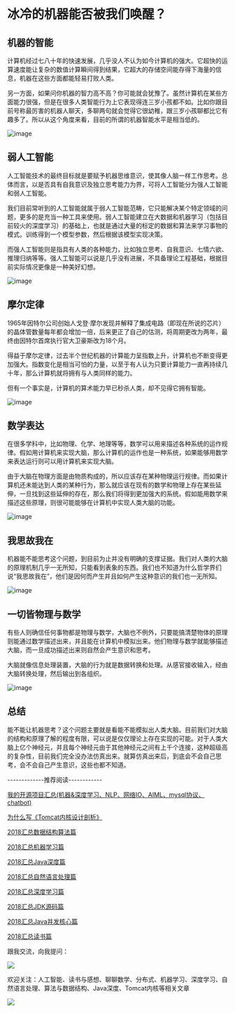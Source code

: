 # 冰冷的机器能否被我们唤醒？ #

## 机器的智能 ##

计算机经过七八十年的快速发展，几乎没人不认为如今计算机的强大。它超快的运算速度能让复杂的数值计算瞬间得到结果，它超大的存储空间能存得下海量的信息，机器在这些方面都能轻易打败人类。

另一方面，如果问你机器的智力高不高？你可能就会犹豫了。虽然计算机在某些方面能力很强，但是在很多人类智能行为上它表现得连三岁小孩都不如。比如你跟目前号称最厉害的机器人聊天，多聊两句就会觉得它很幼稚，跟三岁小孩聊都比它有趣多了。所以从这个角度来看，目前的所谓的机器智能水平是相当低的。

![image](https://user-gold-cdn.xitu.io/2019/5/28/16afbf5612481734?imageView2/0/w/1280/h/960/ignore-error/1)

## 弱人工智能 ##

人工智能技术的最终目标就是要赋予机器思维意识，使其像人脑一样工作思考。总体而言，以是否具有自我意识及独立思考能力为界，可将人工智能分为强人工智能和弱人工智能。

我们目前常听到的人工智能就属于弱人工智能范畴，它只能解决某个特定领域的问题，更多的是充当一种工具来使用。弱人工智能建立在大数据和机器学习（包括目前较火的深度学习）的基础上，也就是通过大量的标定的数据和算法来学习事物的模式。训练得到一个模型参数，然后根据该模型实现决策。

而强人工智能则是指具有人类的各种能力，比如独立思考、自我意识、七情六欲、推理归纳等等。强人工智能可以说是几乎没有进展，不具备理论工程基础，根据目前实际情况更像是一种美好幻想。

![image](https://user-gold-cdn.xitu.io/2019/5/28/16afbf5612392a5f?imageView2/0/w/1280/h/960/ignore-error/1)

## 摩尔定律 ##

1965年因特尔公司创始人戈登·摩尔发现并解释了集成电路（即现在所说的芯片）的晶体管数量每年都会增加一倍，后来更正了自己的估测，将周期更改为两年，最终由因特尔首席执行官大卫豪斯改为18个月。

得益于摩尔定律，过去半个世纪机器的计算能力呈指数上升，计算机也不断变得更加强大。指数变化是相当可怕的力量，以至于有人认为只要计算能力一直再持续几十年，那么计算机就将拥有与人类同样的能力。

但有一个事实是，计算机的算术能力早已秒杀人类，却不见得它拥有智能。

![image](https://user-gold-cdn.xitu.io/2019/5/28/16afbf5612701d41?imageView2/0/w/1280/h/960/ignore-error/1)

## 数学表达 ##

在很多学科中，比如物理、化学、地理等等，数学可以用来描述各种系统的运作规律。假如用计算机来实现大脑，那么计算机的运作也是一种系统，如果能够用数学来表达运行则可以用计算机来实现大脑。

由于大脑在物理方面是由物质构成的，所以应该存在某种物理运行规律。而如果计算机还未能达到人类的某种行为，那么就应该在现有的数学和物理上存在某些延伸，一旦找到这些延伸的存在，那么我们将得到更加强大的系统。假如能用数学来描述这些原理，则很可能能够在计算机中实现人类大脑的功能。

![image](https://user-gold-cdn.xitu.io/2019/5/28/16afbf561243416b?imageView2/0/w/1280/h/960/ignore-error/1)

## 我思故我在 ##

机器能不能思考这个问题，到目前为止并没有明确的支撑证据。我们对人类的大脑的原理机制几乎一无所知，只能看到表象的东西。我们也不知道为什么哲学界们说“我思故我在”，他们是因何而产生并且如何产生这种意识的我们也一无所知。

![image](https://user-gold-cdn.xitu.io/2019/5/28/16afbf561273aa9b?imageView2/0/w/1280/h/960/ignore-error/1)

## 一切皆物理与数学 ##

有些人则确信任何事物都是物理与数学，大脑也不例外，只要能搞清楚物体的原理则能通过数学描述出来，并且能在计算机中模拟出来。他们物理与数学就能够描述大脑，而一旦成功描述出来则自然会产生意识和思考。

大脑就像信息处理装置，大脑的行为就是数据转换和处理。从感官接收输入，经由大脑转换处理，然后输出到各组织。

![image](https://user-gold-cdn.xitu.io/2019/5/28/16afbf5614ee5556?imageView2/0/w/1280/h/960/ignore-error/1)

## 总结 ##

能不能让机器思考？这个问题主要就是看能不能模拟出人类大脑。目前我们对大脑的结构和原理了解的程度有限，可以说是仅仅理论上存在实现的可能。对于人类大脑上亿个神经元，并且每个神经元由于其他神经元之间有上千个连接，这种超级高的复杂性，目前我们完全没办法仿真出来。就算仿真出来后，到底会不会自己思考，会不会自己产生意识，这些也都不知道。

-------------推荐阅读------------

[我的开源项目汇总(机器&深度学习、NLP、网络IO、AIML、mysql协议、chatbot)]( https://link.juejin.im?target=https%3A%2F%2Fmp.weixin.qq.com%2Fs%3F__biz%3DMjM5MzA1Mzc3Nw%3D%3D%26amp%3Bmid%3D2247484593%26amp%3Bidx%3D1%26amp%3Bsn%3Dc7a9480a688a8a672952ac5e2972f9cf%26amp%3Bchksm%3Da69da98f91ea20992a427bba4d843a230f4bc92d1c553689b765c96bb48bda6536c09636b612%23rd )

[为什么写《Tomcat内核设计剖析》]( https://link.juejin.im?target=http%3A%2F%2Fblog.csdn.net%2Fwangyangzhizhou%2Farticle%2Fdetails%2F74080321 )

[2018汇总数据结构算法篇]( https://link.juejin.im?target=https%3A%2F%2Fmp.weixin.qq.com%2Fs%3F__biz%3DMjM5MzA1Mzc3Nw%3D%3D%26amp%3Bmid%3D2247484900%26amp%3Bidx%3D1%26amp%3Bsn%3Db2e93552783b39db516b56158f295aff%26amp%3Bchksm%3Da69da8da91ea21cc3c5d2837f5cf3cb735a0369fbdffffb413819f444e2d08210bce4f4741f8%26amp%3Bscene%3D21%23wechat_redirect )

[2018汇总机器学习篇]( https://link.juejin.im?target=https%3A%2F%2Fmp.weixin.qq.com%2Fs%3F__biz%3DMjM5MzA1Mzc3Nw%3D%3D%26amp%3Bmid%3D2247484904%26amp%3Bidx%3D1%26amp%3Bsn%3D3c831821fb5842c3ef4dfa6a2c0b1687%26amp%3Bchksm%3Da69da8d691ea21c02352528fcccfebcac8f2c93c04dd6c17fcfe9457d80ba84a76f0abb29584%26amp%3Bscene%3D21%23wechat_redirect )

[2018汇总Java深度篇]( https://link.juejin.im?target=https%3A%2F%2Fmp.weixin.qq.com%2Fs%3F__biz%3DMjM5MzA1Mzc3Nw%3D%3D%26amp%3Bmid%3D2247484916%26amp%3Bidx%3D1%26amp%3Bsn%3Da188e3c3a98b7eef11f03e6e43685cdf%26amp%3Bchksm%3Da69da8ca91ea21dc188fcf7b3d6d5cfdbb1847f127226b071ed3ce7c7e6d93b0df0866b793f4%26amp%3Bscene%3D21%23wechat_redirect )

[2018汇总自然语言处理篇]( https://link.juejin.im?target=https%3A%2F%2Fmp.weixin.qq.com%2Fs%3F__biz%3DMjM5MzA1Mzc3Nw%3D%3D%26amp%3Bmid%3D2247484898%26amp%3Bidx%3D1%26amp%3Bsn%3Dc3a9eb75e5b3e98200fe2f6c4e5f3a09%26amp%3Bchksm%3Da69da8dc91ea21ca791c03e52b484621dbb160add3c9ae8501f6437a6920df8b77a600e5ed18%26amp%3Bscene%3D21%23wechat_redirect )

[2018汇总深度学习篇]( https://link.juejin.im?target=https%3A%2F%2Fmp.weixin.qq.com%2Fs%3F__biz%3DMjM5MzA1Mzc3Nw%3D%3D%26amp%3Bmid%3D2247484912%26amp%3Bidx%3D1%26amp%3Bsn%3De073c55b0ed6bd838df88af4913e68af%26amp%3Bchksm%3Da69da8ce91ea21d87253c5c3fe92453c176d10fe83c3e4333c06fc5f720cd9285a452f657bdb%26amp%3Bscene%3D21%23wechat_redirect )

[2018汇总JDK源码篇]( https://link.juejin.im?target=https%3A%2F%2Fmp.weixin.qq.com%2Fs%3F__biz%3DMjM5MzA1Mzc3Nw%3D%3D%26amp%3Bmid%3D2247484924%26amp%3Bidx%3D1%26amp%3Bsn%3D4b930c06dce80f3c12178072bd745cad%26amp%3Bchksm%3Da69da8c291ea21d44306ba2058ad7416fce25e9745fb06edd1a44bab9c9ecd9d89e52f3fbefa%26amp%3Bscene%3D21%23wechat_redirect )

[2018汇总Java并发核心篇]( https://link.juejin.im?target=https%3A%2F%2Fmp.weixin.qq.com%2Fs%3F__biz%3DMjM5MzA1Mzc3Nw%3D%3D%26amp%3Bmid%3D2247484908%26amp%3Bidx%3D1%26amp%3Bsn%3Dfe9004cd8369cabf448c9f43466bad0f%26amp%3Bchksm%3Da69da8d291ea21c493d82e63705604055e2bd4d09f42c5e835051e3187a9cfefa317e6484b65%26amp%3Bscene%3D21%23wechat_redirect )

[2018汇总读书篇]( https://link.juejin.im?target=https%3A%2F%2Fmp.weixin.qq.com%2Fs%3F__biz%3DMjM5MzA1Mzc3Nw%3D%3D%26amp%3Bmid%3D2247484920%26amp%3Bidx%3D1%26amp%3Bsn%3Decfa39ea11dd8ee2f9b19cd5ba7b4345%26amp%3Bchksm%3Da69da8c691ea21d06ffb093927278cc08915e11458910e1d85f050522d58c003c752d3f5389e%26amp%3Bscene%3D21%23wechat_redirect )

跟我交流，向我提问：

![](https://user-gold-cdn.xitu.io/2018/7/9/1647c74fba83f62c?imageView2/0/w/1280/h/960/ignore-error/1)

欢迎关注：人工智能、读书与感想、聊聊数学、分布式、机器学习、深度学习、自然语言处理、算法与数据结构、Java深度、Tomcat内核等相关文章

![](https://user-gold-cdn.xitu.io/2018/7/9/1647c7381d77150a?imageView2/0/w/1280/h/960/ignore-error/1)